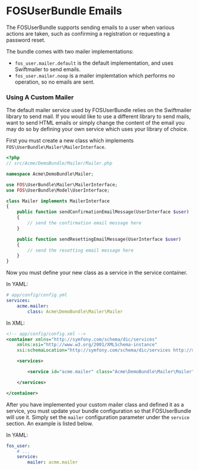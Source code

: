 FOSUserBundle Emails
====================

The FOSUserBundle supports sending emails to a user when various actions are 
taken, such as confirming a registration or requesting a password reset.

The bundle comes with two mailer implementations:

- `fos_user.mailer.default` is the default implementation, and uses Swiftmailer to send emails.
- `fos_user.mailer.noop` is a mailer implemtation which performs no operation, so no emails are sent.

### Using A Custom Mailer

The default mailer service used by FOSUserBundle relies on the Swiftmailer 
library to send mail. If you would like to use a different library to send 
mails, want to send HTML emails or simply change the content of the email you 
may do so by defining your own service which uses your library of choice.
 
First you must create a new class which implements `FOS\UserBundle\Mailer\MailerInterface`.

``` php
<?php
// src/Acme/DemoBundle/Mailer/Mailer.php

namespace Acme\DemoBundle\Mailer;

use FOS\UserBundle\Mailer\MailerInterface;
use FOS\UserBundle\Model\UserInterface;

class Mailer implements MailerInterface
{
    public function sendConfirmationEmailMessage(UserInterface $user)
    {
        // send the confirmation email message here
    }

    public function sendResettingEmailMessage(UserInterface $user)
    {
        // send the resetting email message here
    }
}
```

Now you must define your new class as a service in the service container.

In YAML:

``` yaml
# app/config/config.yml
services:
    acme.mailer:
        class: Acme\DemoBundle\Mailer\Mailer
```

In XML:

``` xml
<!-- app/config/config.xml -->
<container xmlns="http://symfony.com/schema/dic/services"
    xmlns:xsi="http://www.w3.org/2001/XMLSchema-instance"
    xsi:schemaLocation="http://symfony.com/schema/dic/services http://symfony.com/schema/dic/services/services-1.0.xsd">

    <services>

        <service id="acme.mailer" class="Acme\DemoBundle\Mailer\Mailer" />

    </services>

</container>

```

After you have implemented your custom mailer class and defined it as a service, 
you must update your bundle configuration so that FOSUserBundle will use it. 
Simply set the `mailer` configuration parameter under the `service` section. 
An example is listed below.

In YAML:

``` yaml
fos_user:
    # ...
    service:
        mailer: acme.mailer
```

